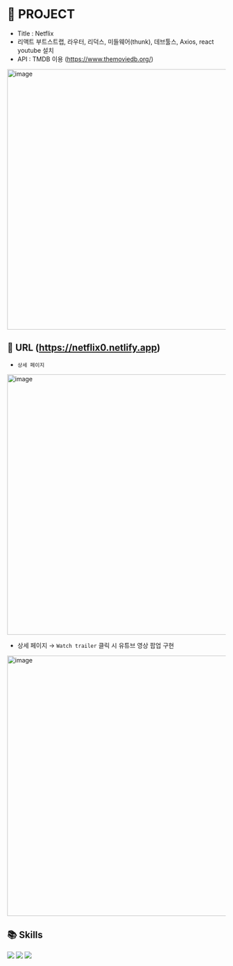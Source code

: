 # 🐰 PROJECT

- Title : Netflix
- 리액트 부트스트랩, 라우터, 리덕스, 미들웨어(thunk), 데브툴스, Axios, react youtube 설치
- API : TMDB 이용 (https://www.themoviedb.org/)

<img width="600" alt="image" src="https://user-images.githubusercontent.com/110226420/218115877-4ec15edc-3394-4c3e-8cd7-24f8b3b0e802.png">

<br>

## 📎 URL (https://netflix0.netlify.app)

- `상세 페이지 `
<img width="600" alt="image" src="https://user-images.githubusercontent.com/110226420/218116466-8b5d6833-3b3f-488d-9caa-0952e6476480.png">

- 상세 페이지 → `Watch trailer` 클릭 시 유튜브 영상 팝업 구현

<img width="600" alt="image" src="https://user-images.githubusercontent.com/110226420/218117196-7e338c55-076e-4bee-84c1-ff979f397d60.png">

<br>

## 📚 Skills 
<img src="https://img.shields.io/badge/HTML5-F05032?style=for-the-badge&logo=HTML5&logoColor=black"> <img src="https://img.shields.io/badge/CSS3-007ACC?style=for-the-badge&logo=CSS3&logoColor=black"> <img src="https://img.shields.io/badge/Bootstrap-7952b3?style=for-the-badge&logo=Bootstrap&logoColor=black"> 
